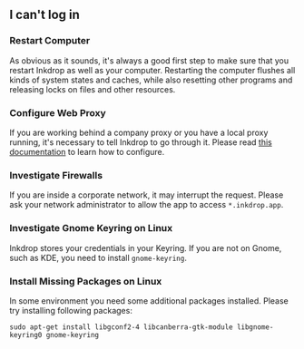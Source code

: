 ## I can't log in

### Restart Computer

As obvious as it sounds, it's always a good first step to make sure that you restart Inkdrop as well as your computer.
Restarting the computer flushes all kinds of system states and caches, while also resetting other programs and releasing locks on files and other resources.

### Configure Web Proxy

If you are working behind a company proxy or you have a local proxy running, it's necessary to tell Inkdrop to go through it.
Please read [this documentation](/manual/working-behind-a-corporate-web-proxy) to learn how to configure.

### Investigate Firewalls

If you are inside a corporate network, it may interrupt the request.
Please ask your network administrator to allow the app to access `*.inkdrop.app`.

### Investigate Gnome Keyring on Linux

Inkdrop stores your credentials in your Keyring.
If you are not on Gnome, such as KDE, you need to install `gnome-keyring`.

### Install Missing Packages on Linux

In some environment you need some additional packages installed. Please try installing following packages:

```
sudo apt-get install libgconf2-4 libcanberra-gtk-module libgnome-keyring0 gnome-keyring
```


